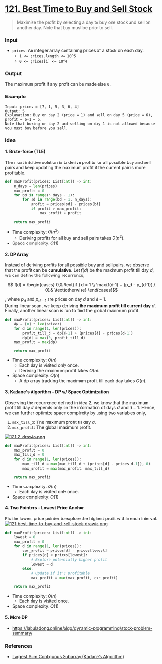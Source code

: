 # [121. Best Time to Buy and Sell Stock](https://leetcode.com/problems/best-time-to-buy-and-sell-stock/)
> Maximize the profit by selecting a day to buy one stock and sell on another day. Note that buy must be prior to sell.
### Input
* `prices`: An integer array containing prices of a stock on each day.
	* `1 <= prices.length <= 10^5`
	* `0 <= prices[i] <= 10^4`
### Output
The maximum profit if any profit can be made else `0`.
### Example
```
Input: prices = [7, 1, 5, 3, 6, 4]
Output: 5
Explanation: Buy on day 2 (price = 1) and sell on day 5 (price = 6), profit = 6-1 = 5.
Note that buying on day 2 and selling on day 1 is not allowed because you must buy before you sell.
```
### Idea
#### 1. Brute-force (TLE)
The most intuitive solution is to derive profits for all possible buy and sell pairs and keep updating the maximum profit if the current pair is more profitable.
```python
def maxProfit(prices: List[int]) -> int:
    n_days = len(prices)
    max_profit = 0
    for bd in range(n_days - 1):
        for sd in range(bd + 1, n_days):
            profit = prices[sd] - prices[bd]
            if profit > max_profit:
                max_profit = profit

    return max_profit
```
* Time complexity: $O(n^2)$
	* Deriving profits for all buy and sell pairs takes $O(n^2)$.
* Space complexity: $O(1)$
#### 2. DP Array
Instead of deriving profits for all possible buy and sell pairs, we observe that the profit can be **cumulative**. Let $f(d)$ be the maximum profit till day $d$, we can define the following recurrence,
```math
	f(d) = 
	\begin{cases}
	    0,& \text{if } d = 1 \\
	    \max(f(d-1) + (p_d - p_{d-1}),\ 0),& \text{otherwise}
	\end{cases}
```
, where $p_d$ and $p_{d-1}$ are prices on day $d$ and $d-1$.<br>
During linear scan, we keep deriving **the maximum profit till current day** $d$. Finally, another linear scan is run to find the global maximum profit.
```python
def maxProfit(prices: List[int]) -> int:
    dp = [0] * len(prices)
    for d in range(1, len(prices)):
        profit_till_d = dp[d-1] + (prices[d] - prices[d-1])
        dp[d] = max(0, profit_till_d)
    max_profit = max(dp)

    return max_profit
```
* Time complexity: $O(n)$
	* Each day is visited only once.
	* Deriving the maximum profit takes $O(n)$.
* Space complexity: $O(n)$
	* A dp array tracking the maximum profit till each day takes $O(n)$.
#### 3. Kadane's Algorithm - DP w/ Space Optimization
Observing the recurrence defined in idea 2, we know that the maximum profit till day $d$ depends only on the information of days $d$ and $d-1$. Hence, we can further optimize space complexity by using two variables only,
1. `max_till_d`: The maximum profit till day $d$.
2. `max_profit`: The global maximum profit.

[![121-2-drawio.png](https://i.postimg.cc/mkfvqYV7/121-2-drawio.png)](https://postimg.cc/Hczv87qL)

```python
def maxProfit(prices: List[int]) -> int:
    max_profit = 0 
    max_till_d = 0
    for d in range(1, len(prices)):
        max_till_d = max(max_till_d + (prices[d] - prices[d-1]), 0)
        max_profit = max(max_profit, max_till_d)

    return max_profit
```
* Time complexity: $O(n)$
	* Each day is visited only once.
* Space complexity: $O(1)$
#### 4. Two Pointers - Lowest Price Anchor
Fix the lowest price pointer to explore the highest profit within each interval.<br>
[![121-best-time-to-buy-and-sell-stock-drawio.png](https://i.postimg.cc/CKpJw4gF/121-best-time-to-buy-and-sell-stock-drawio.png)](https://postimg.cc/QFScb1CP)

```python
def maxProfit(prices: List[int]) -> int:
    lowest = 0 
    max_profit = 0
    for d in range(1, len(prices)):
        cur_profit = prices[d] - prices[lowest]
        if prices[d] < prices[lowest]:
            # Explore potentially higher profit
            lowest = d
        else:
            # Update if it's profitable
            max_profit = max(max_profit, cur_profit)
    
    return max_profit
```
* Time complexity: $O(n)$
	* Each day is visited once.
* Space complexity: $O(1)$
#### 5. More DP
* https://labuladong.online/algo/dynamic-programming/stock-problem-summary/
### References
* [Largest Sum Contiguous Subarray (Kadane’s Algorithm)](https://www.geeksforgeeks.org/largest-sum-contiguous-subarray/)
